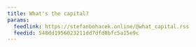 ```yaml
---
title: What's the capital?
params:
  feedlink: https://stefanbohacek.online/@what_capital.rss
  feedid: 548dd1956023211dd7dfd8bfc5a15e9c
---
```

